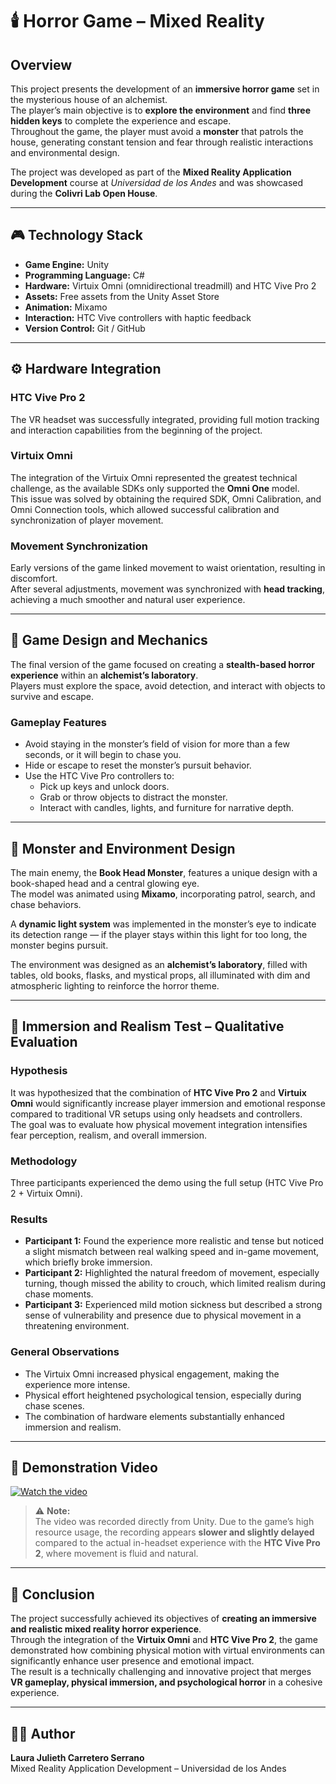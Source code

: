 # 🕯️ Horror Game – Mixed Reality

## Overview
This project presents the development of an **immersive horror game** set in the mysterious house of an alchemist.  
The player’s main objective is to **explore the environment** and find **three hidden keys** to complete the experience and escape.  
Throughout the game, the player must avoid a **monster** that patrols the house, generating constant tension and fear through realistic interactions and environmental design.

The project was developed as part of the **Mixed Reality Application Development** course at *Universidad de los Andes* and was showcased during the **Colivri Lab Open House**.

---

## 🎮 Technology Stack

- **Game Engine:** Unity  
- **Programming Language:** C#  
- **Hardware:** Virtuix Omni (omnidirectional treadmill) and HTC Vive Pro 2  
- **Assets:** Free assets from the Unity Asset Store  
- **Animation:** Mixamo  
- **Interaction:** HTC Vive controllers with haptic feedback  
- **Version Control:** Git / GitHub  

---

## ⚙️ Hardware Integration

### HTC Vive Pro 2
The VR headset was successfully integrated, providing full motion tracking and interaction capabilities from the beginning of the project.

### Virtuix Omni
The integration of the Virtuix Omni represented the greatest technical challenge, as the available SDKs only supported the **Omni One** model.  
This issue was solved by obtaining the required SDK, Omni Calibration, and Omni Connection tools, which allowed successful calibration and synchronization of player movement.

### Movement Synchronization
Early versions of the game linked movement to waist orientation, resulting in discomfort.  
After several adjustments, movement was synchronized with **head tracking**, achieving a much smoother and natural user experience.

---

## 🧩 Game Design and Mechanics

The final version of the game focused on creating a **stealth-based horror experience** within an **alchemist’s laboratory**.  
Players must explore the space, avoid detection, and interact with objects to survive and escape.

### Gameplay Features
- Avoid staying in the monster’s field of vision for more than a few seconds, or it will begin to chase you.  
- Hide or escape to reset the monster’s pursuit behavior.  
- Use the HTC Vive Pro controllers to:
  - Pick up keys and unlock doors.  
  - Grab or throw objects to distract the monster.  
  - Interact with candles, lights, and furniture for narrative depth.  

---

## 👾 Monster and Environment Design

The main enemy, the **Book Head Monster**, features a unique design with a book-shaped head and a central glowing eye.  
The model was animated using **Mixamo**, incorporating patrol, search, and chase behaviors.

A **dynamic light system** was implemented in the monster’s eye to indicate its detection range — if the player stays within this light for too long, the monster begins pursuit.

The environment was designed as an **alchemist’s laboratory**, filled with tables, old books, flasks, and mystical props, all illuminated with dim and atmospheric lighting to reinforce the horror theme.

---

## 🧠 Immersion and Realism Test – Qualitative Evaluation

### Hypothesis
It was hypothesized that the combination of **HTC Vive Pro 2** and **Virtuix Omni** would significantly increase player immersion and emotional response compared to traditional VR setups using only headsets and controllers.  
The goal was to evaluate how physical movement integration intensifies fear perception, realism, and overall immersion.

### Methodology
Three participants experienced the demo using the full setup (HTC Vive Pro 2 + Virtuix Omni).

### Results

- **Participant 1:** Found the experience more realistic and tense but noticed a slight mismatch between real walking speed and in-game movement, which briefly broke immersion.  
- **Participant 2:** Highlighted the natural freedom of movement, especially turning, though missed the ability to crouch, which limited realism during chase moments.  
- **Participant 3:** Experienced mild motion sickness but described a strong sense of vulnerability and presence due to physical movement in a threatening environment.

### General Observations
- The Virtuix Omni increased physical engagement, making the experience more intense.  
- Physical effort heightened psychological tension, especially during chase scenes.  
- The combination of hardware elements substantially enhanced immersion and realism.

---

## 🎥 Demonstration Video

[![Watch the video](https://img.youtube.com/vi/cmCVP-zcK-I/maxresdefault.jpg)](https://youtu.be/cmCVP-zcK-I)

> ⚠️ **Note:**  
> The video was recorded directly from Unity. Due to the game’s high resource usage, the recording appears **slower and slightly delayed** compared to the actual in-headset experience with the **HTC Vive Pro 2**, where movement is fluid and natural.

---

## 🏁 Conclusion
The project successfully achieved its objectives of **creating an immersive and realistic mixed reality horror experience**.  
Through the integration of the **Virtuix Omni** and **HTC Vive Pro 2**, the game demonstrated how combining physical motion with virtual environments can significantly enhance user presence and emotional impact.  
The result is a technically challenging and innovative project that merges **VR gameplay, physical immersion, and psychological horror** in a cohesive experience.

---

## 👩‍💻 Author
**Laura Julieth Carretero Serrano**  
Mixed Reality Application Development – Universidad de los Andes  

